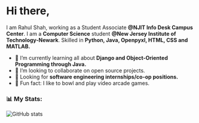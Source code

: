 # Hi there,
I am Rahul Shah, working as a Student Associate **@NJIT Info Desk Campus Center**. I am a **Computer Science** student **@New Jersey Institute of Technology-Newark**.  Skilled in **Python, Java, Openpyxl, HTML, CSS and MATLAB.**

- 🌱 I’m currently learning all about **Django and Object-Oriented Programming through Java.**
- 🤝 I’m looking to collaborate on open source projects.
- 💼 Looking for **software engineering internships/co-op positions.**
- 🌟 Fun fact: I like to bowl and play video arcade games.

### 📊 My Stats:
![GitHub stats](https://github-readme-stats.vercel.app/api?username=rahulnshah&show_icons=true&theme=tokyonight)
